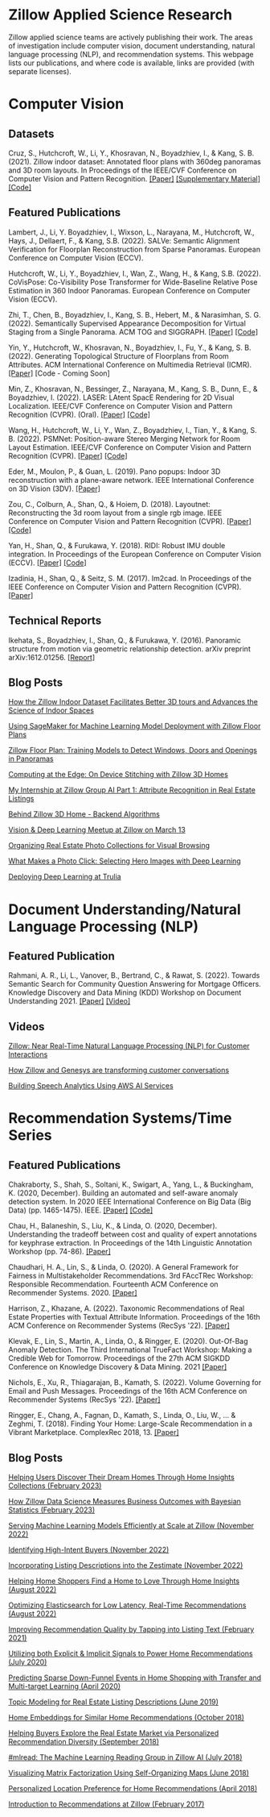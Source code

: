 # Zillow Applied Science Research
Zillow applied science teams are actively publishing their work. The areas of investigation include computer vision, document understanding, natural language processing (NLP), and recommendation systems. This webpage lists our publications, and where code is available, links are provided (with separate licenses).

# Computer Vision
## Datasets
Cruz, S., Hutchcroft, W., Li, Y., Khosravan, N., Boyadzhiev, I., & Kang, S. B. (2021). Zillow indoor dataset: Annotated floor plans with 360deg panoramas and 3D room layouts. In Proceedings of the IEEE/CVF Conference on Computer Vision and Pattern Recognition. [[Paper]](https://openaccess.thecvf.com/content/CVPR2021/papers/Cruz_Zillow_Indoor_Dataset_Annotated_Floor_Plans_With_360deg_Panoramas_and_CVPR_2021_paper) [[Supplementary Material]](https://openaccess.thecvf.com/content/CVPR2021/supplemental/Cruz_Zillow_Indoor_Dataset_CVPR_2021_supplemental.pdf) [[Code]](https://github.com/zillow/zind)
## Featured Publications
Lambert, J., Li, Y. Boyadzhiev, I., Wixson, L., Narayana, M., Hutchcroft, W., Hays, J., Dellaert, F., & Kang, S.B. (2022). SALVe: Semantic Alignment Verification for Floorplan Reconstruction from Sparse Panoramas. European Conference on Computer Vision (ECCV).

Hutchcroft, W., Li, Y., Boyadzhiev, I., Wan, Z., Wang, H., & Kang, S.B. (2022). CoVisPose: Co-Visibility Pose Transformer for Wide-Baseline Relative Pose Estimation in 360 Indoor Panoramas. European Conference on Computer Vision (ECCV).

Zhi, T., Chen, B., Boyadzhiev, I., Kang, S. B., Hebert, M., & Narasimhan, S. G. (2022). Semantically Supervised Appearance Decomposition for Virtual Staging from a Single Panorama. ACM TOG and SIGGRAPH. [[Paper]](https://arxiv.org/abs/2205.13150) [[Code]](https://github.com/tiancheng-zhi/pano_decomp)

Yin, Y., Hutchcroft, W., Khosravan, N., Boyadzhiev, I., Fu, Y., & Kang, S. B. (2022). Generating Topological Structure of Floorplans from Room Attributes. ACM International Conference on Multimedia Retrieval (ICMR). [[Paper]](https://arxiv.org/pdf/2204.12338.pdf) [Code - Coming Soon]

Min, Z., Khosravan, N., Bessinger, Z., Narayana, M., Kang, S. B., Dunn, E., & Boyadzhiev, I. (2022). LASER: LAtent SpacE Rendering for 2D Visual Localization. IEEE/CVF Conference on Computer Vision and Pattern Recognition (CVPR). (Oral). [[Paper]](https://arxiv.org/abs/2204.00157) [[Code]](https://github.com/zillow/laser)

Wang, H., Hutchcroft, W., Li, Y., Wan, Z., Boyadzhiev, I., Tian, Y., & Kang, S. B. (2022). PSMNet: Position-aware Stereo Merging Network for Room Layout Estimation. IEEE/CVF Conference on Computer Vision and Pattern Recognition (CVPR). [[Paper]](https://arxiv.org/abs/2203.15965) [[Code]](https://github.com/zillow/psmnet-layout/)

Eder, M., Moulon, P., & Guan, L. (2019). Pano popups: Indoor 3D reconstruction with a plane-aware network. IEEE International Conference on 3D Vision (3DV). [[Paper]](https://arxiv.org/pdf/1907.00939.pdf?ref=https://githubhelp.com)

Zou, C., Colburn, A., Shan, Q., & Hoiem, D. (2018). Layoutnet: Reconstructing the 3d room layout from a single rgb image. IEEE Conference on Computer Vision and Pattern Recognition (CVPR). [[Paper]](https://openaccess.thecvf.com/content_cvpr_2018/papers/Zou_LayoutNet_Reconstructing_the_CVPR_2018_paper.pdf) [[Code]](https://github.com/zouchuhang/LayoutNet)

Yan, H., Shan, Q., & Furukawa, Y. (2018). RIDI: Robust IMU double integration. In Proceedings of the European Conference on Computer Vision (ECCV). [[Paper]](https://openaccess.thecvf.com/content_ECCV_2018/papers/Hang_Yan_RIDI_Robust_IMU_ECCV_2018_paper.pdf) [[Code]](https://yanhangpublic.github.io/ridi/)

Izadinia, H., Shan, Q., & Seitz, S. M. (2017). Im2cad. In Proceedings of the IEEE Conference on Computer Vision and Pattern Recognition (CVPR). [[Paper]](https://openaccess.thecvf.com/content_cvpr_2017/papers/Izadinia_IM2CAD_CVPR_2017_paper.pdf)

## Technical Reports
Ikehata, S., Boyadzhiev, I., Shan, Q., & Furukawa, Y. (2016). Panoramic structure from motion via geometric relationship detection. arXiv preprint arXiv:1612.01256. [[Report]](https://arxiv.org/abs/1612.01256)

## Blog Posts
[How the Zillow Indoor Dataset Facilitates Better 3D tours and Advances the Science of Indoor Spaces](https://www.zillow.com/tech/zillow-indoor-dataset-facilitates-better-3d-tours/)

[Using SageMaker for Machine Learning Model Deployment with Zillow Floor Plans](https://www.zillow.com/tech/sagemaker-ml-model-deployment-floor-plans/)

[Zillow Floor Plan: Training Models to Detect Windows, Doors and Openings in Panoramas](https://www.zillow.com/tech/training-models-to-detect-windows-doors-in-panos/)

[Computing at the Edge: On Device Stitching with Zillow 3D Homes](https://www.zillow.com/tech/on-device-stitching-with-zillow-3d-homes/)

[My Internship at Zillow Group AI Part 1: Attribute Recognition in Real Estate Listings](https://www.zillow.com/tech/attribute-recognition-in-real-estate-listings/)

[Behind Zillow 3D Home - Backend Algorithms](https://www.zillow.com/tech/behind-zillow-3d-home-backend-algorithms/)

[Vision & Deep Learning Meetup at Zillow on March 13](https://www.zillow.com/tech/first-vision-deep-learning-meetup/)

[Organizing Real Estate Photo Collections for Visual Browsing](https://www.trulia.com/blog/tech/organizing-photo-collections-for-visual-browsing/)

[What Makes a Photo Click: Selecting Hero Images with Deep Learning](https://www.trulia.com/blog/tech/selecting-hero-images-with-deep-learning/)

[Deploying Deep Learning at Trulia](https://www.trulia.com/blog/tech/deploying-deep-learning-trulia/)

# Document Understanding/Natural Language Processing (NLP)
## Featured Publication
Rahmani, A. R., Li, L., Vanover, B., Bertrand, C., & Rawat, S. (2022). Towards Semantic Search for Community Question Answering for Mortgage Officers. Knowledge Discovery and Data Mining (KDD) Workshop on Document Understanding 2021. [[Paper]](https://arxiv.org/abs/2203.06807) [[Video]](https://www.youtube.com/watch?v=1HMIsJhqFWE&t=90s)

## Videos
[Zillow: Near Real-Time Natural Language Processing (NLP) for Customer Interactions](https://www.youtube.com/watch?v=w-qGSyzDL6g)

[How Zillow and Genesys are transforming customer conversations](https://youtu.be/2N_sA0_Ra_8?t=670)

[Building Speech Analytics Using AWS AI Services](https://www.youtube.com/watch?v=twsGnp2X-aQ)

# Recommendation Systems/Time Series
## Featured Publications
Chakraborty, S., Shah, S., Soltani, K., Swigart, A., Yang, L., & Buckingham, K. (2020, December). Building an automated and self-aware anomaly detection system. In 2020 IEEE International Conference on Big Data (Big Data) (pp. 1465-1475). IEEE. [[Paper]](https://arxiv.org/pdf/2011.05047.pdf) [[Code]](https://github.com/zillow/luminaire)

Chau, H., Balaneshin, S., Liu, K., & Linda, O. (2020, December). Understanding the tradeoff between cost and quality of expert annotations for keyphrase extraction. In Proceedings of the 14th Linguistic Annotation Workshop (pp. 74-86). [[Paper]](https://aclanthology.org/2020.law-1.7.pdf)

Chaudhari, H. A., Lin, S., & Linda, O. (2020). A General Framework for Fairness in Multistakeholder Recommendations. 3rd FAccTRec Workshop: Responsible Recommendation. Fourteenth ACM Conference on Recommender Systems. 2020. [[Paper]](https://arxiv.org/abs/2009.02423)

Harrison, Z., Khazane, A.  (2022).  Taxonomic Recommendations of Real Estate Properties with Textual Attribute Information. Proceedings of the 16th ACM Conference on Recommender Systems (RecSys '22). [[Paper]](https://arxiv.org/pdf/2210.15142.pdf)

Klevak, E., Lin, S., Martin, A., Linda, O., & Ringger, E. (2020). Out-Of-Bag Anomaly Detection. The Third International TrueFact Workshop: Making a Credible Web for Tomorrow. Proceedings of the 27th ACM SIGKDD Conference on Knowledge Discovery & Data Mining. 2021 [[Paper]](https://arxiv.org/abs/2009.09358)

Nichols, E., Xu, R., Thiagarajan, B., Kamath, S. (2022).  Volume Governing for Email and Push Messages. Proceedings of the 16th ACM Conference on Recommender Systems (RecSys '22). [[Paper]](https://dl.acm.org/doi/abs/10.1145/3523227.3547399)

Ringger, E., Chang, A., Fagnan, D., Kamath, S., Linda, O., Liu, W., ... & Zeghmi, T. (2018). Finding Your Home: Large-Scale Recommendation in a Vibrant Marketplace. ComplexRec 2018, 13. [[Paper]](http://toinebogers.com/workshops/complexrec2018/resources/proceedings.pdf#page=13)

## Blog Posts
[Helping Users Discover Their Dream Homes Through Home Insights Collections (February 2023)](https://www.zillow.com/tech/helping-users-discover-their-dream-homes-through-home-insights-collections/)

[How Zillow Data Science Measures Business Outcomes with Bayesian Statistics (February 2023)](https://www.zillow.com/tech/how-zillow-data-science-measures-business-outcomes-with-bayesian-statistics/)

[Serving Machine Learning Models Efficiently at Scale at Zillow (November 2022)](https://www.zillow.com/tech/serving-machine-learning-models-efficiently-at-scale-at-zillow/)

[Identifying High-Intent Buyers (November 2022)](https://www.zillow.com/tech/identifying-high-intent-buyers/)

[Incorporating Listing Descriptions into the Zestimate (November 2022)](https://www.zillow.com/tech/incorporating-listing-descriptions-into-the-zestimate/)

[Helping Home Shoppers Find a Home to Love Through Home Insights (August 2022)](https://www.zillow.com/tech/helping-shoppers-find-a-home-using-home-insights/)

[Optimizing Elasticsearch for Low Latency, Real-Time Recommendations (August 2022)](https://www.zillow.com/tech/optimizing-elasticsearch/)

[Improving Recommendation Quality by Tapping into Listing Text (February 2021)](https://www.zillow.com/tech/improve-quality-listing-text/)

[Utilizing both Explicit & Implicit Signals to Power Home Recommendations (July 2020)](https://www.zillow.com/tech/utilizing-both-explicit-implicit-signals/)

[Predicting Sparse Down-Funnel Events in Home Shopping with Transfer and Multi-target Learning (April 2020)](https://www.zillow.com/tech/predicting-sparse-down-funnel-events/)

[Topic Modeling for Real Estate Listing Descriptions (June 2019)](https://www.zillow.com/tech/topic-modeling/)

[Home Embeddings for Similar Home Recommendations (October 2018)](https://www.zillow.com/tech/embedding-similar-home-recommendation/)

[Helping Buyers Explore the Real Estate Market via Personalized Recommendation Diversity (September 2018)](https://www.zillow.com/tech/personalized-recommendation-diversity/)

[#mlread: The Machine Learning Reading Group in Zillow AI (July 2018)](https://www.zillow.com/tech/mlread/)

[Visualizing Matrix Factorization Using Self-Organizing Maps (June 2018)](https://www.zillow.com/tech/visualizing-matrix-factorization/)

[Personalized Location Preference for Home Recommendations (April 2018)](https://www.zillow.com/tech/personalized-location-preference/)

[Introduction to Recommendations at Zillow (February 2017)](https://www.zillow.com/tech/introduction-recommendations-zillow/)



